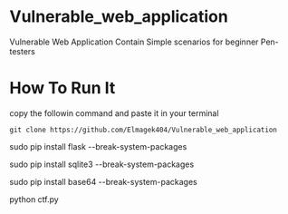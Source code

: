 # Vulnerable_web_application
Vulnerable Web Application Contain Simple scenarios for beginner Pen-testers     

# How To Run It
copy the followin command and paste it in your terminal 

``git clone https://github.com/Elmagek404/Vulnerable_web_application``


sudo pip install flask --break-system-packages


sudo pip install sqlite3 --break-system-packages


sudo pip install base64 --break-system-packages



python ctf.py
